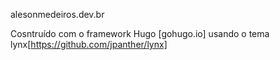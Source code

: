 alesonmedeiros.dev.br

Cosntruído com o framework Hugo [gohugo.io] usando o tema lynx[https://github.com/jpanther/lynx]
